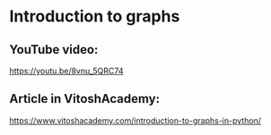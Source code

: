 # Introduction to graphs

## YouTube video:
https://youtu.be/8vnu_5QRC74

## Article in VitoshAcademy:
https://www.vitoshacademy.com/introduction-to-graphs-in-python/